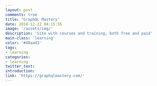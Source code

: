 ```yaml
---
layout: post
comments: true
title: "GraphQL Mastery"
date: 2018-12-22 04:15:55
image: '/assets/img/'
description: 'Site with courses and training, both free and paid'
main-class: 'learning'
color: '#48aa43'
tags:
- learning
categories:
- learning
twitter_text:
introduction:
link: 'https://graphqlmastery.com/'
---
```

